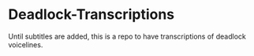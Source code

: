 # Deadlock-Transcriptions
Until subtitles are added, this is a repo to have transcriptions of deadlock voicelines. 
